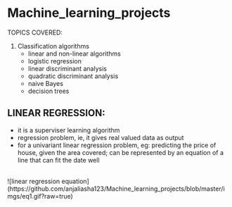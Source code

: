 # Machine_learning_projects

TOPICS COVERED:
<ol>
  <li>Classification algorithms
   <ul>
     <li> linear and non-linear algorithms
     <li> logistic regression
     <li> linear discriminant analysis
     <li> quadratic discriminant analysis
     <li> naive Bayes
     <li> decision trees
   </ul>
</ol>

## LINEAR REGRESSION:
- it is a superviser learning algorithm
- regression problem, ie, it gives real valued data as output
- for a univariant linear regression problem, eg: predicting the price of house, given the area covered; can be represented by an equation of a line that can fit the date well
<br/>
![linear regression equation](https://github.com/anjaliasha123/Machine_learning_projects/blob/master/imgs/eq1.gif?raw=true)
